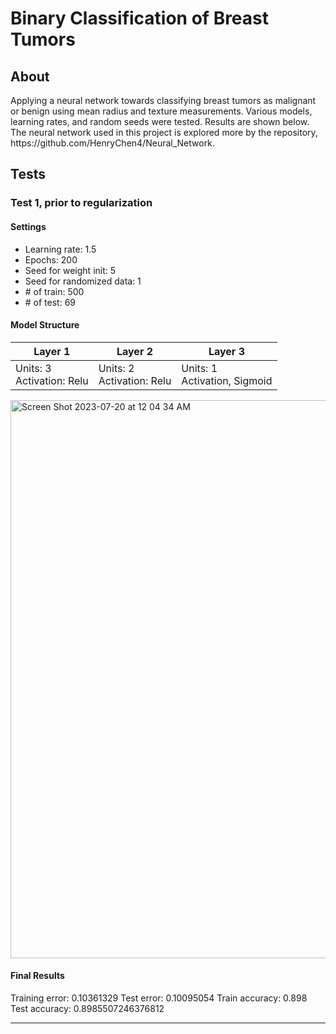 <h1>Binary Classification of Breast Tumors</h1>
<h2>About</h2>
<p>Applying a neural network towards classifying breast tumors as malignant or benign using mean radius and texture measurements. Various models, learning rates, and random seeds were tested. Results are shown below. The neural network used in this project is explored more by the repository, https://github.com/HenryChen4/Neural_Network.</p>
<h2>Tests</h2> 
<h3>Test 1, prior to regularization</h3>
<h4>Settings</h4>
<ul>
  <li>Learning rate: 1.5</li>
  <li>Epochs: 200</li>
  <li>Seed for weight init: 5</li>
  <li>Seed for randomized data: 1</li>
  <li># of train: 500</li>
  <li># of test: 69</li>
</ul>
<h4>Model Structure</h4>
<table class="tg">
<thead>
  <tr>
    <th class="tg-sg5v">Layer 1</th>
    <th class="tg-0pky">Layer 2</th>
    <th class="tg-0pky">Layer 3</th>
  </tr>
</thead>
<tbody>
  <tr>
    <td class="tg-0pky">Units: 3<br>Activation: Relu</td>
    <td class="tg-0pky">Units: 2<br>Activation: Relu</td>
    <td class="tg-0pky">Units: 1<br>Activation, Sigmoid</td>
  </tr>
</tbody>
</table>
<img width="893" alt="Screen Shot 2023-07-20 at 12 04 34 AM" src="https://github.com/HenryChen4/Tumor_Classification/assets/71111859/6ec7ac46-c57f-41eb-bf19-f8395191cc47">
<h4>Final Results</h4>
Training error: 0.10361329
Test error: 0.10095054
Train accuracy: 0.898
Test accuracy: 0.8985507246376812
<hr>

